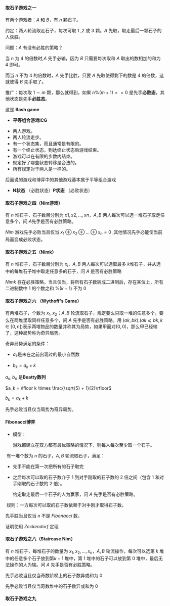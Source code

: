 #### 取石子游戏之一

有两个游戏者：$A$ 和 $B$，有 $n$ 颗石子。

约定：两人轮流取走石子，每次可取 $1$ ,$2$ 或 $3$ 颗。$A$ 先取，取走最后一颗石子的人获胜。

问题：$A$ 有没有必胜的策略？

当 $n$ 为 $4$ 的倍数时,$A$ 先手必输，因为 $B$ 只需要每次取和 $A$ 取出的数相加的和为 $4$ 即可。

而当 $n$ 不为 $4$ 的倍数时，$A$ 先手比胜，只要 $A$ 先取使得剩下的数是 $4$ 的倍数，这就使得 $B$ 先手取了。

推广：每次取 $1\sim m$ 颗，那么就得到，如果 $n \% (m + 1) == 0$ 是先手**必败态**，其他状态是先手**必胜态**。

这是 **Bash game** 

*  **平等组合游戏ICG** 

  - 两人游戏。
  - 两人轮流走步。
  - 有一个状态集，而且通常是有限的。
  - 有一个终止状态，到达终止状态后游戏结束。
  - 游戏可以在有限的步数内结束。
  - 规定好了哪些状态转移是合法的。
  - 所有规定对于两人是一样的。

  后面说的游戏和博弈中的其他游戏基本属于平等组合游戏

* **N状态** （必胜状态）**P状态** （必败状态）

#### 取石子游戏之四（Nim游戏）

有 $n$ 堆石子，石子数目分别为 $x1,x2,...,xn$，$A,B$ 两人每次可以选一堆石子取走任意多个，问 $A$先手是否有必胜策略。

$Nim$ 游戏先手必败当且仅当 $x_1 \oplus x_2 \oplus ...\oplus x_n = 0$ ,其他情况先手必能使当前局面变成必败状态。

#### 取石子游戏之五（Nimk）

有 $n$ 堆石子，石子数目分别为 $x_i$，$A,B$ 两人每次可以选取最多 $k$堆石子，并从选中的每堆石子堆中取走任意多的石子，问 $A$ 是否有必胜策略

$Nimk$ 存在必胜策略，当且仅当，将所有石子数转成二进制后，存在某位上，所有二进制数中 $1$ 的个数之和 $\%(k+1)$ 不为 $0$

#### 取石子游戏之六 （Wythoff's Game）

有两堆石子，个数为 $x_1,x_2$；$A,B$ 轮流取石子，规定要么只取一堆的任意多个，要么在两堆里取同样任意多个，问 $A$ 先手是否有必胜策略。用 $(ak,bk)$,($ak⩽bk,k∈[0,n]$)表示两堆物品的数量并称其为局势，如果甲面对$(0,0)$，那么甲已经输了，这种局势称为奇异局势。

奇异局势满足的条件：

* $a_k$是未在之前出现过的最小自然数

* $b_k=a_k+k$

$a_n,b_n$ 是**Beatty数列**

$a_k = \lfloor k \times \frac{\sqrt{5} + 1}{2}\rfloor$ 

$b_k = a_k + k$

先手必败当且仅当局势为奇异局势。 

#### Fibonacci博弈

- 模型：

  游戏都建立在双方都有最优策略的情况下，则每人每次至少取一个石子。

​       有一堆个数为 $n$ 的石子，$A,B$ 轮流取石子，满足：

- 先手不能在第一次把所有的石子取完

- 之后每次可以取的石子数介于 $1$ 到对手刚取的石子数的 $2$ 倍之间（包含 $1$ 和对手刚取的石子数的 $2$ 倍）。

  约定取走最后一个石子的人为赢家，问 $A$ 先手是否有必胜策略。

​      规则：一方每次可以取的石子数依赖于对手刚才取得石子数。

先手胜当且仅当 $n$ 不是 $Fibonacci$ 数。

证明使用 $Zeckendorf$ 定理

#### 取石子游戏之八（Staircase Nim）

有 $n$ 堆石子，每堆石子的数量为 $x_1,x_2,...,x_n$，$A,B$ 轮流操作，每次可以选第 $k$ 堆中的任意多个石子放到第$k−1$ 堆中，第 $1$ 堆中的石子可以放到第 $0$ 堆中，最后无法操作的人为输。问 $A$ 先手是否有必胜策略。

先手必败当且仅当奇数阶梯上的石子数异或和为 $0$ 

先手必败当且仅当奇数堆中的石子数异或和为 $0$

#### 取石子游戏之九

 
